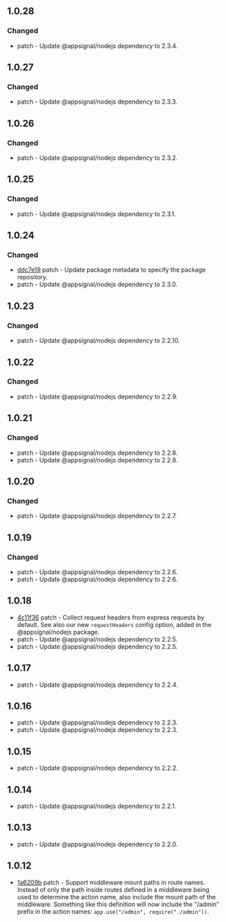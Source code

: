 

## 1.0.28

### Changed

- patch - Update @appsignal/nodejs dependency to 2.3.4.

## 1.0.27

### Changed

- patch - Update @appsignal/nodejs dependency to 2.3.3.

## 1.0.26

### Changed

- patch - Update @appsignal/nodejs dependency to 2.3.2.

## 1.0.25

### Changed

- patch - Update @appsignal/nodejs dependency to 2.3.1.

## 1.0.24

### Changed

- [ddc7e19](https://github.com/appsignal/appsignal-nodejs/commit/ddc7e19277409552db671e68bdfd88fea95e8f57) patch - Update package metadata to specify the package repository.
- patch - Update @appsignal/nodejs dependency to 2.3.0.

## 1.0.23

### Changed

- patch - Update @appsignal/nodejs dependency to 2.2.10.

## 1.0.22

### Changed

- patch - Update @appsignal/nodejs dependency to 2.2.9.

## 1.0.21

### Changed

- patch - Update @appsignal/nodejs dependency to 2.2.8.
- patch - Update @appsignal/nodejs dependency to 2.2.8.

## 1.0.20

### Changed

- patch - Update @appsignal/nodejs dependency to 2.2.7.

## 1.0.19

### Changed

- patch - Update @appsignal/nodejs dependency to 2.2.6.
- patch - Update @appsignal/nodejs dependency to 2.2.6.

## 1.0.18

- [4c11f36](https://github.com/appsignal/appsignal-nodejs/commit/4c11f36b292e090fd1dc2aa2ff7001b371bdb8cf) patch - Collect request headers from express requests by default. See also our new `requestHeaders` config
  option, added in the @appsignal/nodejs package.
- patch - Update @appsignal/nodejs dependency to 2.2.5.
- patch - Update @appsignal/nodejs dependency to 2.2.5.

## 1.0.17

- patch - Update @appsignal/nodejs dependency to 2.2.4.

## 1.0.16

- patch - Update @appsignal/nodejs dependency to 2.2.3.
- patch - Update @appsignal/nodejs dependency to 2.2.3.

## 1.0.15

- patch - Update @appsignal/nodejs dependency to 2.2.2.

## 1.0.14

- patch - Update @appsignal/nodejs dependency to 2.2.1.

## 1.0.13

- patch - Update @appsignal/nodejs dependency to 2.2.0.

## 1.0.12

- [1a6209b](https://github.com/appsignal/appsignal-nodejs/commit/1a6209bc1ec4b079a045ebd7be8ee44c34393350) patch - Support middleware mount paths in route names. Instead of only the path inside routes defined in a middleware being used to determine the action name, also include the mount path of the middleware. Something like this definition will now include the "/admin" prefix in the action names: `app.use("/admin", require("./admin"))`.
